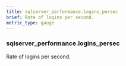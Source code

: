```yaml
---
title: sqlserver_performance.logins_persec
brief: Rate of logins per second.
metric_type: gauge
---
```

### sqlserver_performance.logins_persec

Rate of logins per second.